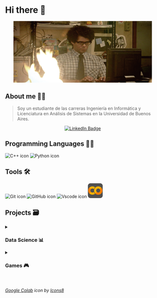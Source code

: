 # Hi there 👋

<p align="center">
  <img src = "https://github.com/SebaB29/SebaB29/blob/main/img/1yft.gif" 
    alt = "gif pc en llamas" width="450px" height="200px">
</p>

## About me 🕵️‍♂
> Soy un estudiante de las carreras Ingeniería en Informática y Licenciatura 
> en Análisis de Sistemas en la Universidad de Buenos Aires.

<div align="center">
  <a href="https://www.linkedin.com/in/sebastianbrizuela29/">
    <img src="https://img.shields.io/badge/LinkedIn-darkblue?style=for-the-badge&logo=linkedin&logoColor=white" alt="LinkedIn Badge"/>
  </a>
</div>

## Programming Languages 👨‍💻
![C++ icon](https://skillicons.dev/icons?i=cpp)
![Python icon](https://skillicons.dev/icons?i=python)

## Tools 🛠
![Git icon](https://skillicons.dev/icons?i=git)
![GitHub icon](https://skillicons.dev/icons?i=github)
![Vscode icon](https://skillicons.dev/icons?i=vscode)
![Google Colab icon](img/icons8-google-colab-48.png)

## Projects 🗃
<details>
<summary><h3>Data Science 📊</h3></summary>

  - [ReservasHoteles](https://github.com/SebaB29/ReservasHoteles)
  - [CriticasPeliculas](https://github.com/SebaB29/CriticasPeliculas)

</details>

<details>
<summary><h3>Games 🎮</h3></summary>
  
  - [Snake](https://github.com/SebaB29/Snake)
  - [Andypolis](https://github.com/SebaB29/Andypolis)
  - [TATETI](https://github.com/SebaB29/TATETI)
  - [Tetris](https://github.com/SebaB29/Tetris)
  - [Chase](https://github.com/SebaB29/Chase)
  - [Hangman](https://github.com/SebaB29/HangmanGame)

</details>

#
###### <a class="menciones" target="_blank" href="https://icons8.com/icon/lOqoeP2Zy02f/google-colab">Google Colab</a> <span class="menciones"> icon by </span> <a class="menciones" target="_blank" href="https://icons8.com">Icons8</a>
